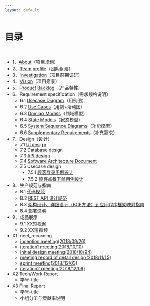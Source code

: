 ```yaml
---
layout: default
---
```


# [](#TOC)目录

&nbsp;&nbsp; 

* 1、[About](01-about)（项目规划）
* 2、[Team profile](02-team-profile)（团队组建）
* 3、[Investigation](03-investigation)（项目前期调研）
* 4、[Vision](04-vision)（项目愿景）
* 5、[Product Backlog](05-backlog) （产品特性）
* 6、Requirement specification（需求规格说明）
    - 6.1 [Usecase Diagram](06-01-use-case-diagram)（用例图）
    - 6.2 [Use Cases](06-02-use-case)（用例+活动图）
    - 6.3 [Domian Models](06-03-domain)（领域模型）
    - 6.4 [State Models](06-04-statement)（状态模型）
    - 6.5 [System Sequence Diagrams](06-05-System-Sequence-Diagram)（功能模型）
    - 6.6 [Supplementary Requirements](06-06-supplementary-requirement)（补充需求）
* 7、Design（设计）
    - 7.1 [UI design](07-01-ui-design)
    - 7.2 [Database design](07-02-database-design)
    - 7.3 [API design](https://app.swaggerhub.com/apis/micblo/gogo-food/1.0.0)
    - 7.4 [Software Architecture Document](07-04-architecture-doc)
    - 7.5 Usecase design
         - 7.5.1 [顾客登录用例设计](07-05-01-customer-login-case)
         - 7.5.2 [顾客点餐下单用例设计](07-05-02-order-case)
* 8、生产规范与指南
    - 8.1 [代码规范](08-01-coding-rules)
    - 8.2 [REST API 设计规范](08-02-restful-api-rules)
    - 8.3 [架构设计、详细设计（BCE方法）到应用程序框架映射指南](08-03-architecture)
    - 8.4 [部署说明](08-04-run-doc)
* 9、成品展示
    - 9.1 XX短视频
    - 9.2 XX短视频
* X1 meet_recording
    - [inception meeting(2018/09/26)](inception-meeting)
    - [iteration1 meeting(2018/10/10)](Meeting-Record-of-Iteration1)
    - [initial design meeting(2018/10/24)](Meeting-Record-of-Initial-Design)
    - [meeting record of detail design(2018/11/15)](Meeting-Record-of-detail-Design)
    - [sprint meeting(2018/12/03)](Sprint-Meeting-Record)
    - [iteration2 meeting(2018/12/09)](iteration2-review-meeting)
* X2 Tech/Work Report
    - 学号-title
* X3 Final Report
    - 学号-title
    - 小组分工与贡献率说明
